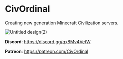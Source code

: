 # CivOrdinal

Creating new generation Minecraft Civilization servers.

![Untitled design(2)](https://github.com/CivOrdinal/.github/assets/125421649/6e557e3d-f002-4b45-8a5c-94edf413c7e1)


**Discord**: https://discord.gg/qx8Mv4VetW

**Patreon**: https://patreon.com/CivOrdinal
